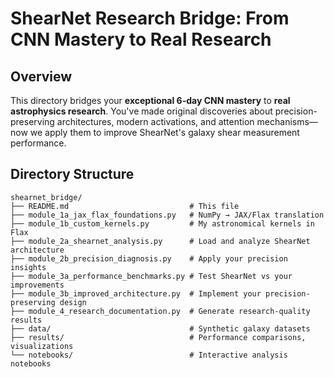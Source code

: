 # ShearNet Research Bridge: From CNN Mastery to Real Research

## Overview

This directory bridges your **exceptional 6-day CNN mastery** to **real astrophysics research**. You've made original discoveries about precision-preserving architectures, modern activations, and attention mechanisms—now we apply them to improve ShearNet's galaxy shear measurement performance.

## Directory Structure

```
shearnet_bridge/
├── README.md                           # This file
├── module_1a_jax_flax_foundations.py   # NumPy → JAX/Flax translation
├── module_1b_custom_kernels.py         # My astronomical kernels in Flax
├── module_2a_shearnet_analysis.py      # Load and analyze ShearNet architecture
├── module_2b_precision_diagnosis.py    # Apply your precision insights
├── module_3a_performance_benchmarks.py # Test ShearNet vs your improvements
├── module_3b_improved_architecture.py  # Implement your precision-preserving design
├── module_4_research_documentation.py  # Generate research-quality results
├── data/                               # Synthetic galaxy datasets
├── results/                            # Performance comparisons, visualizations
└── notebooks/                          # Interactive analysis notebooks
```
